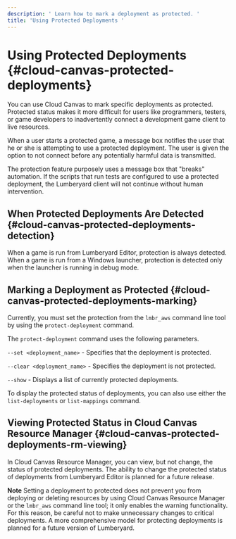 ```yaml
---
description: ' Learn how to mark a deployment as protected. '
title: 'Using Protected Deployments '
---
```

# Using Protected Deployments {#cloud-canvas-protected-deployments}

You can use Cloud Canvas to mark specific deployments as protected\. Protected status makes it more difficult for users like programmers, testers, or game developers to inadvertently connect a development game client to live resources\.

When a user starts a protected game, a message box notifies the user that he or she is attempting to use a protected deployment\. The user is given the option to not connect before any potentially harmful data is transmitted\.

The protection feature purposely uses a message box that "breaks" automation\. If the scripts that run tests are configured to use a protected deployment, the Lumberyard client will not continue without human intervention\.

## When Protected Deployments Are Detected {#cloud-canvas-protected-deployments-detection}

When a game is run from Lumberyard Editor, protection is always detected\. When a game is run from a Windows launcher, protection is detected only when the launcher is running in debug mode\.

## Marking a Deployment as Protected {#cloud-canvas-protected-deployments-marking}

Currently, you must set the protection from the `lmbr_aws` command line tool by using the `protect-deployment` command\.

The `protect-deployment` command uses the following parameters\.

`--set <deployment_name>` - Specifies that the deployment is protected\.

`--clear <deployment_name>` - Specifies the deployment is not protected\.

`--show` \- Displays a list of currently protected deployments\.

To display the protected status of deployments, you can also use either the `list-deployments` or `list-mappings` command\.

## Viewing Protected Status in Cloud Canvas Resource Manager {#cloud-canvas-protected-deployments-rm-viewing}

In Cloud Canvas Resource Manager, you can view, but not change, the status of protected deployments\. The ability to change the protected status of deployments from Lumberyard Editor is planned for a future release\.

**Note**
Setting a deployment to protected does not prevent you from deploying or deleting resources by using Cloud Canvas Resource Manager or the `lmbr_aws` command line tool; it only enables the warning functionality\. For this reason, be careful not to make unnecessary changes to critical deployments\. A more comprehensive model for protecting deployments is planned for a future version of Lumberyard\.